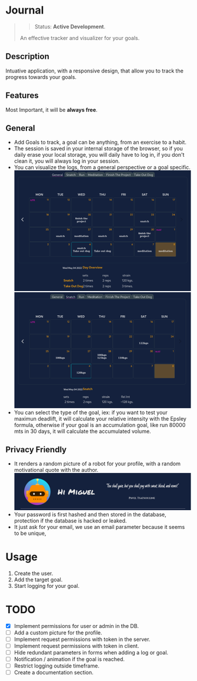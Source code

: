 # Journal

> > Status: **Active Development**.
>
> An effective tracker and visualizer for your goals.

## Description

Intuative application, with a responsive design, that allow you to track the progress towards your goals.

## Features

Most Important, it will be **always free**.

## General

- Add Goals to track, a goal can be anything, from an exercise to a habit.
- The session is saved in your internal storage of the browser, so if you daily erase your local storage, you will
  daily have to log in, if you don't clean it, you will always log in your session.
- You can visualize the logs, from a general perspective or a goal specific.
  <img src="/doc/images/general-overview.png" alt="View of the general interface" width="500"/>
  <img src="/doc/images/goal-overview.png" alt="View of the goal interface" width="500"/>
- You can select the type of the goal, iex: if you want to test your maximun deadlift, it will calculate your relative
  intensity with the Epsley formula, otherwise if your goal is an accumulation goal, like run 80000 mts in 30 days, it
  will
  calculate the accumulated volume.

## Privacy Friendly

- It renders a random picture of a robot for your profile, with a random motivational quote with the author.
  <img src="/doc/images/banner.png" alt="banner" width="500"/>
- Your password is first hashed and then stored in the database, protection if the database is hacked or leaked.
- It just ask for your email, we use an email parameter because it seems to be unique,

# Usage

1. Create the user.
2. Add the target goal.
3. Start logging for your goal.

# TODO

- [x] Implement permissions for user or admin in the DB.
- [ ] Add a custom picture for the profile.
- [ ] Implement request permissions with token in the server.
- [ ] Implement request permissions with token in client.
- [ ] Hide redundant parameters in forms when adding a log or goal.
- [ ] Notification / animation if the goal is reached.
- [ ] Restrict logging outside timeframe.
- [ ] Create a documentation section.
